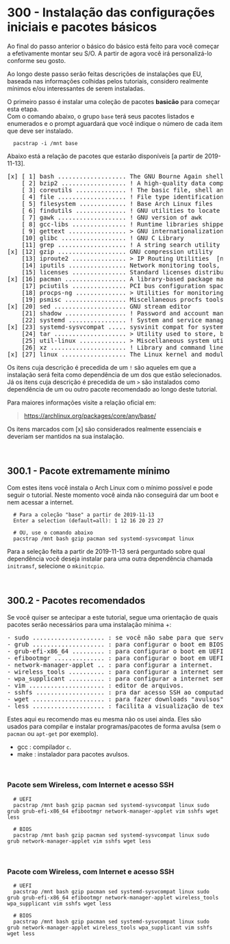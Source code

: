 # 300 - Instalação das configurações iniciais e pacotes básicos

Ao final do passo anterior o básico do básico está feito para você começar a efetivamente montar seu S/O. A partir de 
agora você irá personalizá-lo conforme seu gosto.

Ao longo deste passo serão feitas descrições de instalações que EU, baseada nas informações colhidas pelos tutoriais, 
considero realmente mínimos e/ou interessantes de serem instaladas.

O primeiro passo é instalar uma coleção de pacotes **basicão** para começar esta etapa.  
Com o comando abaixo, o grupo ``base`` terá seus pacotes listados e enumerados e o prompt aguardará que você indique o 
número de cada item que deve ser instalado.

``` shell
  pacstrap -i /mnt base
```


Abaixo está a relação de pacotes que estarão disponíveis [a partir de 2019-11-13]. 

<pre>
[x] [ 1] bash ................... The GNU Bourne Again shell  
    [ 2] bzip2 .................. ! A high-quality data compression program  
    [ 3] coreutils .............. ! The basic file, shell and text manipulation utilities of the GNU operating system  
    [ 4] file ................... ! File type identification utility  
    [ 5] filesystem ............. ! Base Arch Linux files  
    [ 6] findutils .............. ! GNU utilities to locate files  
    [ 7] gawk ................... ! GNU version of awk  
    [ 8] gcc-libs ............... ! Runtime libraries shipped by GCC  
    [ 9] gettext ................ > GNU internationalization library [grub]  
    [10] glibc .................. ! GNU C Library  
    [11] grep ................... ! A string search utility  
[x] [12] gzip ................... GNU compression utility  
    [13] iproute2 ............... > IP Routing Utilities  [network-manager-applet > networkmanager]  
    [14] iputils ................ Network monitoring tools, including ping  
    [15] licenses ............... Standard licenses distribution package  
[x] [16] pacman ................. A library-based package manager with dependency support  
    [17] pciutils ............... PCI bus configuration space access library and tools  
    [18] procps-ng .............. > Utilities for monitoring your system and its processes  
    [19] psmisc ................. Miscellaneous procfs tools  
[x] [20] sed .................... GNU stream editor  
    [21] shadow ................. ! Password and account management tool suite with support for shadow files and PAM  
    [22] systemd ................ ! System and service manager  
[x] [23] systemd-sysvcompat ..... sysvinit compat for systemd  
    [24] tar .................... > Utility used to store, backup, and transport files [network-manager-applet]  
    [25] util-linux ............. > Miscellaneous system utilities for Linux  
    [26] xz ..................... ! Library and command line tools for XZ and LZMA compressed files  
[x] [27] linux .................. The Linux kernel and modules  
</pre>

Os itens cuja descrição é precedida de um ``!`` são aqueles em que a instalação será feita como dependência de um dos 
que estão selecionados.
Já os itens cuja descrição é precedida de um ``>`` são instalados como dependência de um ou outro pacote recomendado 
ao longo deste tutorial.


Para maiores informações visite a relação oficial em:
> https://archlinux.org/packages/core/any/base/

Os itens marcados com [x] são considerados realmente essenciais e deveriam ser mantidos na sua instalação.



&nbsp;

## 300.1 - Pacote extremamente mínimo

Com estes itens você instala o Arch Linux com o mínimo possível e pode seguir o tutorial. Neste momento você ainda não 
conseguirá dar um boot e nem acessar a internet.

``` shell
  # Para a coleção "base" a partir de 2019-11-13
  Enter a selection (default=all): 1 12 16 20 23 27
 
  # OU, use o comando abaixo
  pacstrap /mnt bash gzip pacman sed systemd-sysvcompat linux
```

Para a seleção feita a partir de 2019-11-13 será perguntado sobre qual dependência você deseja 
instalar para uma outra dependência chamada ``initramsf``, selecione o ``mkinitcpio``.



&nbsp;

## 300.2 - Pacotes recomendados

Se você quiser se antecipar a este tutorial, segue uma orientação de quais pacotes serão 
necessários para uma instalação mínima +:

<pre>
- sudo .................... : se você não sabe para que serve, você não deveria estar aqui.
- grub .................... : para configurar o boot em BIOS.
- grub-efi-x86_64 ......... : para configurar o boot em UEFI.
- efibootmgr .............. : para configurar o boot em UEFI.
- network-manager-applet .. : para configurar a internet.
- wireless_tools .......... : para configurar a internet sem fio.
- wpa_supplicant .......... : para configurar a internet sem fio.
- vim ..................... : editor de arquivos.
- sshfs ................... : pra dar acesso SSH ao computador onde está sendo instalado o Arch.
- wget .................... : para fazer downloads "avulsos".
- less .................... : facilita a visualização de textos no terminal.
</pre>

Estes aqui eu recomendo mas eu mesma não os usei ainda.
Eles são usados para compilar e instalar programas/pacotes de forma avulsa (sem o ``pacman`` ou 
``apt-get`` por exemplo).
- gcc                       : compilador ``c``.
- make                      : instalador para pacotes avulsos.


&nbsp;

### Pacote sem Wireless, com Internet e acesso SSH

``` shell
  # UEFI
  pacstrap /mnt bash gzip pacman sed systemd-sysvcompat linux sudo grub grub-efi-x86_64 efibootmgr network-manager-applet vim sshfs wget less

  # BIOS
  pacstrap /mnt bash gzip pacman sed systemd-sysvcompat linux sudo grub network-manager-applet vim sshfs wget less
```


&nbsp;

### Pacote com Wireless, com Internet e acesso SSH

``` shell
  # UEFI
  pacstrap /mnt bash gzip pacman sed systemd-sysvcompat linux sudo grub grub-efi-x86_64 efibootmgr network-manager-applet wireless_tools wpa_supplicant vim sshfs wget less

  # BIOS
  pacstrap /mnt bash gzip pacman sed systemd-sysvcompat linux sudo grub network-manager-applet wireless_tools wpa_supplicant vim sshfs wget less
```
